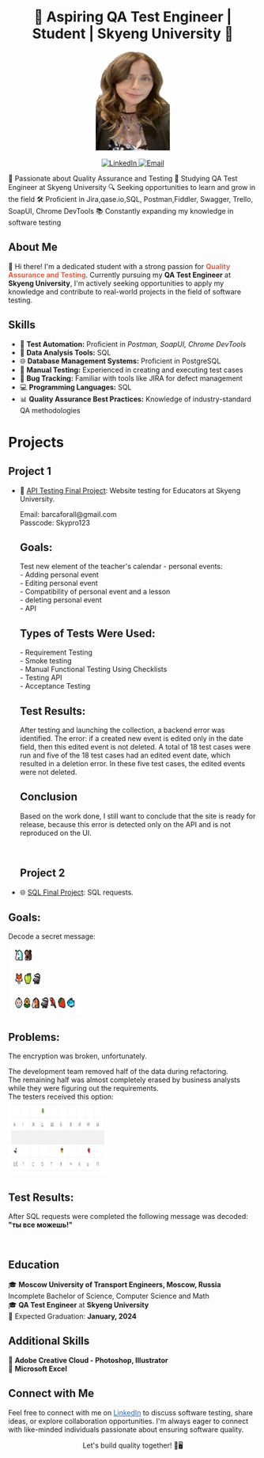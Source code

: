 <h1 align="center">🚀 Aspiring QA Test Engineer | Student | Skyeng University 🚀</h1>

<p align="center">
  <img src="https://github.com/barcaforall/Test-Engineer-QA/blob/main/IMG_7917%20(1).PNG?raw=true" alt="Marina Boldachova" width="150" height="200">
</p>

<p align="center">
  <a href="https://www.linkedin.com/in/marina-boldachova-7938b2261/" target="_blank">
    <img src="https://img.shields.io/badge/LinkedIn-Connect-blue?style=flat-square&logo=linkedin&logoColor=white&link=https://www.linkedin.com/in/your-profile" alt="LinkedIn">
  </a>
  <a href="mailto:mox739800@gmail.com">
    <img src="https://img.shields.io/badge/Email-Contact-red?style=flat-square&logo=gmail&logoColor=white" alt="Email">
  </a>
</p>
<p>
🌟 Passionate about Quality Assurance and Testing
📘 Studying QA Test Engineer at Skyeng University
🔍 Seeking opportunities to learn and grow in the field
🛠️ Proficient in Jira,qase.io,SQL, Postman,Fiddler, Swagger, Trello,
SoapUI, Chrome DevTools
📚 Constantly expanding my knowledge in software testing
</p>
<h2>About Me</h2>

<p>
  👋 Hi there! I'm a dedicated student with a strong passion for <strong style="color: #E36049;">Quality Assurance and Testing</strong>. Currently pursuing my <strong>QA Test Engineer</strong> at <strong>Skyeng University</strong>, I'm actively seeking opportunities to apply my knowledge and contribute to real-world projects in the field of software testing.
</p>

<h2>Skills</h2>

<ul>
  <li>🌟 <strong>Test Automation:</strong> Proficient in <em>Postman, SoapUI, Chrome DevTools</em></li>
  <li>🚀 <strong>Data Analysis Tools:</strong> SQL</li>
  <li>🌐 <strong>Database Management Systems:</strong> Proficient in PostgreSQL</li>
  <li>🧐 <strong>Manual Testing:</strong> Experienced in creating and executing test cases</li>
  <li>🐞 <strong>Bug Tracking:</strong> Familiar with tools like JIRA for defect management</li>
  <li>💻 <strong>Programming Languages:</strong> SQL</li>
  <li>📊 <strong>Quality Assurance Best Practices:</strong> Knowledge of industry-standard QA methodologies</li>
</ul>

<h1>Projects</h1>
<h2>Project 1</h2>

<ul>
  <li>🚀 <a href="https://mb9800.atlassian.net/wiki/spaces/~63eede0ffcb584bb67292f85/pages/2097169">API Testing Final Project</a>: Website testing for Educators at Skyeng University.</li>
  <p>
    Email: barcaforall@gmail.com<br>
    Passcode: Skypro123<br>
  </p>
  <h2>Goals:</h2>
<p>
  Test new element of the teacher's calendar - personal events:<br>
  - Adding personal event<br>
  - Editing personal event<br>
  - Compatibility of personal event and a lesson<br>
  - deleting personal event<br>
  - API
</p>
<h2>Types of Tests Were Used:</h2>
<p>
  - Requirement Testing<br>
  - Smoke testing <br>
  - Manual Functional Testing Using Checklists<br>
  - Testing API<br>
  - Acceptance Testing
</p>
<h2>Test Results:</h2>
<p>
  After testing and launching the collection, a backend error was identified. The error: if a created new event is edited only in the date field, then this edited event is not deleted. A total of 18 test cases were run and five of the 18 test cases had an edited event date, which resulted in a deletion error. In these five test cases, the edited events were not deleted.
</p>
  <h2>Conclusion</h2>
  <p>
Based on the work done, I still want to conclude that the site is ready for release, because this error is detected only on the API and is not reproduced on the UI.
</p>
<br>
<h2>Project 2</h2>
  
  <li>🌐 <a href="https://github.com/barcaforall/Test-Engineer-QA/tree/main">SQL Final Project</a>: SQL requests.</li>
</ul>
<h2>Goals:</h2>
<p>
  Decode a secret message:<br>
  <img src="https://github.com/barcaforall/Test-Engineer-QA/blob/main/SQL/Screenshot%202023-09-10%20at%209.31.39%20AM.png?raw=true" alt="Secret Message" width="150" height="150">
</p>
<h2>Problems:</h2>
<p>
  The encryption was broken, unfortunately.<br>

The development team removed half of the data during refactoring.<br>
The remaining half was almost completely erased by business analysts while they were figuring out the requirements.<br>
The testers received this option:<br>
<img src="https://github.com/barcaforall/Test-Engineer-QA/blob/main/SQL/Screenshot%202023-09-10%20at%209.55.47%20AM.png?raw=true" alt="Coding Chart" width="200" height="150">
</p>

<h2>Test Results:</h2>
<p>
  After SQL requests were completed the following message was decoded: <strong> "ты все можешь!"</strong>
</p>
<br>
<h2>Education</h2>

<p>
  🎓 <strong>Moscow University of Transport Engineers, Moscow, Russia</strong><br>
     Incomplete Bachelor of Science, Computer Science and Math<br>
  🎓 <strong>QA Test Engineer</strong> at <strong>Skyeng University</strong><br>
  📅 Expected Graduation: <strong> January, 2024</strong>
</p>

<h2>Additional Skills</h2>

<p>
  📜 <strong>Adobe Creative Cloud - Photoshop, Illustrator</strong><br>
  📜 <strong>Microsoft Excel</strong> 
</p>

<h2>Connect with Me</h2>

<p>
  Feel free to connect with me on <a href="https://www.linkedin.com/in/marina-boldachova-7938b2261/" style="color: #2867B2;" target="_blank">LinkedIn</a> to discuss software testing, share ideas, or explore collaboration opportunities. I'm always eager to connect with like-minded individuals passionate about ensuring software quality.
</p>

<p align="center">Let's build quality together! 🧪🖥️</p>
